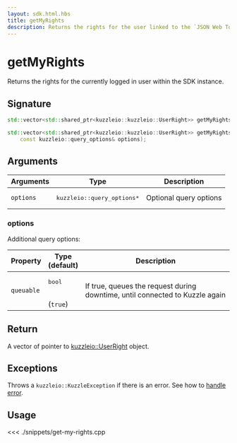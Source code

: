 ```yaml
---
layout: sdk.html.hbs
title: getMyRights
description: Returns the rights for the user linked to the `JSON Web Token`.
---
```


# getMyRights

Returns the rights for the currently logged in user within the SDK instance.

## Signature

```cpp
std::vector<std::shared_ptr<kuzzleio::kuzzleio::UserRight>> getMyRights();

std::vector<std::shared_ptr<kuzzleio::kuzzleio::UserRight>> getMyRights(
    const kuzzleio::query_options& options);
```

## Arguments

| Arguments | Type                                 | Description            |
| --------- | ------------------------------------ | ---------------------- |
| `options` | <pre>kuzzleio::query_options\*</pre> | Optional query options |

### options

Additional query options:

| Property   | Type<br/>(default)           | Description                                                                  |
| ---------- | ---------------------------- | ---------------------------------------------------------------------------- |
| `queuable` | <pre>bool</pre><br/>(`true`) | If true, queues the request during downtime, until connected to Kuzzle again |

## Return

A vector of pointer to [kuzzleio::UserRight](/sdk/cpp/1/core-classes/user-right/) object.

## Exceptions

Throws a `kuzzleio::KuzzleException` if there is an error. See how to [handle error](/sdk/cpp/1/error-handling).

## Usage

<<< ./snippets/get-my-rights.cpp
